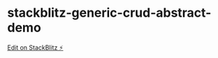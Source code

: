 # stackblitz-generic-crud-abstract-demo

[Edit on StackBlitz ⚡️](https://stackblitz.com/edit/stackblitz-starters-dtjm1z)